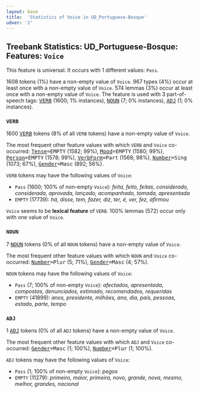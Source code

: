 ```yaml
---
layout: base
title:  'Statistics of Voice in UD_Portuguese-Bosque'
udver: '2'
---
```


## Treebank Statistics: UD_Portuguese-Bosque: Features: `Voice`

This feature is universal.
It occurs with 1 different values: `Pass`.

1608 tokens (1%) have a non-empty value of `Voice`.
967 types (4%) occur at least once with a non-empty value of `Voice`.
574 lemmas (3%) occur at least once with a non-empty value of `Voice`.
The feature is used with 3 part-of-speech tags: <tt><a href="pt_bosque-pos-VERB.html">VERB</a></tt> (1600; 1% instances), <tt><a href="pt_bosque-pos-NOUN.html">NOUN</a></tt> (7; 0% instances), <tt><a href="pt_bosque-pos-ADJ.html">ADJ</a></tt> (1; 0% instances).

### `VERB`

1600 <tt><a href="pt_bosque-pos-VERB.html">VERB</a></tt> tokens (8% of all `VERB` tokens) have a non-empty value of `Voice`.

The most frequent other feature values with which `VERB` and `Voice` co-occurred: <tt><a href="pt_bosque-feat-Tense.html">Tense</a></tt><tt>=EMPTY</tt> (1582; 99%), <tt><a href="pt_bosque-feat-Mood.html">Mood</a></tt><tt>=EMPTY</tt> (1580; 99%), <tt><a href="pt_bosque-feat-Person.html">Person</a></tt><tt>=EMPTY</tt> (1578; 99%), <tt><a href="pt_bosque-feat-VerbForm.html">VerbForm</a></tt><tt>=Part</tt> (1568; 98%), <tt><a href="pt_bosque-feat-Number.html">Number</a></tt><tt>=Sing</tt> (1073; 67%), <tt><a href="pt_bosque-feat-Gender.html">Gender</a></tt><tt>=Masc</tt> (892; 56%).

`VERB` tokens may have the following values of `Voice`:

* `Pass` (1600; 100% of non-empty `Voice`): <em>feita, feito, feitas, considerado, considerada, aprovada, lançado, acompanhado, tomada, apresentada</em>
* `EMPTY` (17739): <em>há, disse, tem, fazer, diz, ter, é, ver, fez, afirmou</em>

`Voice` seems to be **lexical feature** of `VERB`. 100% lemmas (572) occur only with one value of `Voice`.

### `NOUN`

7 <tt><a href="pt_bosque-pos-NOUN.html">NOUN</a></tt> tokens (0% of all `NOUN` tokens) have a non-empty value of `Voice`.

The most frequent other feature values with which `NOUN` and `Voice` co-occurred: <tt><a href="pt_bosque-feat-Number.html">Number</a></tt><tt>=Plur</tt> (5; 71%), <tt><a href="pt_bosque-feat-Gender.html">Gender</a></tt><tt>=Masc</tt> (4; 57%).

`NOUN` tokens may have the following values of `Voice`:

* `Pass` (7; 100% of non-empty `Voice`): <em>afectados, apresentada, compostas, denunciados, estimado, recomendados, requeridas</em>
* `EMPTY` (41899): <em>anos, presidente, milhões, ano, dia, país, pessoas, estado, parte, tempo</em>

### `ADJ`

1 <tt><a href="pt_bosque-pos-ADJ.html">ADJ</a></tt> tokens (0% of all `ADJ` tokens) have a non-empty value of `Voice`.

The most frequent other feature values with which `ADJ` and `Voice` co-occurred: <tt><a href="pt_bosque-feat-Gender.html">Gender</a></tt><tt>=Masc</tt> (1; 100%), <tt><a href="pt_bosque-feat-Number.html">Number</a></tt><tt>=Plur</tt> (1; 100%).

`ADJ` tokens may have the following values of `Voice`:

* `Pass` (1; 100% of non-empty `Voice`): <em>pegos</em>
* `EMPTY` (11279): <em>primeiro, maior, primeira, novo, grande, nova, mesmo, melhor, grandes, nacional</em>

